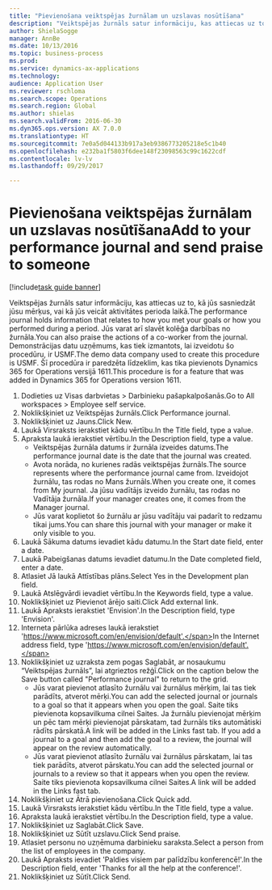 ```yaml
--- 
title: "Pievienošana veiktspējas žurnālam un uzslavas nosūtīšana"
description: "Veiktspējas žurnāls satur informāciju, kas attiecas uz to, kā jūs sasniedzāt jūsu mērķus, vai kā jūs veicāt aktivitātes perioda laikā."
author: ShielaSogge
manager: AnnBe
ms.date: 10/13/2016
ms.topic: business-process
ms.prod: 
ms.service: dynamics-ax-applications
ms.technology: 
audience: Application User
ms.reviewer: rschloma
ms.search.scope: Operations
ms.search.region: Global
ms.author: shielas
ms.search.validFrom: 2016-06-30
ms.dyn365.ops.version: AX 7.0.0
ms.translationtype: HT
ms.sourcegitcommit: 7e0a5d044133b917a3eb9386773205218e5c1b40
ms.openlocfilehash: e232ba1f5803f6dee148f23098563c99c1622cdf
ms.contentlocale: lv-lv
ms.lasthandoff: 09/29/2017

---
```

# <a name="add-to-your-performance-journal-and-send-praise-to-someone"></a><span data-ttu-id="4debe-103">Pievienošana veiktspējas žurnālam un uzslavas nosūtīšana</span><span class="sxs-lookup"><span data-stu-id="4debe-103">Add to your performance journal and send praise to someone</span></span>

[!include[task guide banner](../../includes/task-guide-banner.md)]

<span data-ttu-id="4debe-104">Veiktspējas žurnāls satur informāciju, kas attiecas uz to, kā jūs sasniedzāt jūsu mērķus, vai kā jūs veicāt aktivitātes perioda laikā.</span><span class="sxs-lookup"><span data-stu-id="4debe-104">The performance journal holds information that relates to how you met your goals or how you performed during a period.</span></span> <span data-ttu-id="4debe-105">Jūs varat arī slavēt kolēģa darbības no žurnāla.</span><span class="sxs-lookup"><span data-stu-id="4debe-105">You can also praise the actions of a co-worker from the journal.</span></span> <span data-ttu-id="4debe-106">Demonstrācijas datu uzņēmums, kas tiek izmantots, lai izveidotu šo procedūru, ir USMF.</span><span class="sxs-lookup"><span data-stu-id="4debe-106">The demo data company used to create this procedure is USMF.</span></span> <span data-ttu-id="4debe-107">Šī procedūra ir paredzēta līdzeklim, kas tika pievienots Dynamics 365 for Operations versijā 1611.</span><span class="sxs-lookup"><span data-stu-id="4debe-107">This procedure is for a feature that was added in Dynamics 365 for Operations version 1611.</span></span>

1. <span data-ttu-id="4debe-108">Dodieties uz Visas darbvietas > Darbinieku pašapkalpošanās.</span><span class="sxs-lookup"><span data-stu-id="4debe-108">Go to All workspaces > Employee self service.</span></span>
2. <span data-ttu-id="4debe-109">Noklikšķiniet uz Veiktspējas žurnāls.</span><span class="sxs-lookup"><span data-stu-id="4debe-109">Click Performance journal.</span></span>
3. <span data-ttu-id="4debe-110">Noklikšķiniet uz Jauns.</span><span class="sxs-lookup"><span data-stu-id="4debe-110">Click New.</span></span>
4. <span data-ttu-id="4debe-111">Laukā Virsraksts ierakstiet kādu vērtību.</span><span class="sxs-lookup"><span data-stu-id="4debe-111">In the Title field, type a value.</span></span>
5. <span data-ttu-id="4debe-112">Apraksta laukā ierakstiet vērtību.</span><span class="sxs-lookup"><span data-stu-id="4debe-112">In the Description field, type a value.</span></span>
    * <span data-ttu-id="4debe-113">Veiktspējas žurnāla datums ir žurnāla izveides datums.</span><span class="sxs-lookup"><span data-stu-id="4debe-113">The performance journal date is the date that the journal was created.</span></span>  
    * <span data-ttu-id="4debe-114">Avota norāda, no kurienes radās veiktspējas žurnāls.</span><span class="sxs-lookup"><span data-stu-id="4debe-114">The source represents where the performance journal came from.</span></span> <span data-ttu-id="4debe-115">Izveidojot žurnālu, tas rodas no Mans žurnāls.</span><span class="sxs-lookup"><span data-stu-id="4debe-115">When you create one, it comes from My journal.</span></span> <span data-ttu-id="4debe-116">Ja jūsu vadītājs izveido žurnālu, tas rodas no Vadītāja žurnāla.</span><span class="sxs-lookup"><span data-stu-id="4debe-116">If your manager creates one, it comes from the Manager journal.</span></span>  
    * <span data-ttu-id="4debe-117">Jūs varat koplietot šo žurnālu ar jūsu vadītāju vai padarīt to redzamu tikai jums.</span><span class="sxs-lookup"><span data-stu-id="4debe-117">You can share this journal with your manager or make it only visible to you.</span></span>  
6. <span data-ttu-id="4debe-118">Laukā Sākuma datums ievadiet kādu datumu.</span><span class="sxs-lookup"><span data-stu-id="4debe-118">In the Start date field, enter a date.</span></span>
7. <span data-ttu-id="4debe-119">Laukā Pabeigšanas datums ievadiet datumu.</span><span class="sxs-lookup"><span data-stu-id="4debe-119">In the Date completed field, enter a date.</span></span>
8. <span data-ttu-id="4debe-120">Atlasiet Jā laukā Attīstības plāns.</span><span class="sxs-lookup"><span data-stu-id="4debe-120">Select Yes in the Development plan field.</span></span>
9. <span data-ttu-id="4debe-121">Laukā Atslēgvārdi ievadiet vērtību.</span><span class="sxs-lookup"><span data-stu-id="4debe-121">In the Keywords field, type a value.</span></span>
10. <span data-ttu-id="4debe-122">Noklikšķiniet uz Pievienot ārējo saiti.</span><span class="sxs-lookup"><span data-stu-id="4debe-122">Click Add external link.</span></span>
11. <span data-ttu-id="4debe-123">Laukā Apraksts ierakstiet 'Envision'.</span><span class="sxs-lookup"><span data-stu-id="4debe-123">In the Description field, type 'Envision'.</span></span>
12. <span data-ttu-id="4debe-124">Interneta pārlūka adreses laukā ierakstiet 'https://www.microsoft.com/en/envision/default'.</span><span class="sxs-lookup"><span data-stu-id="4debe-124">In the Internet address field, type 'https://www.microsoft.com/en/envision/default'.</span></span>
13. <span data-ttu-id="4debe-125">Noklikšķiniet uz uzraksta zem pogas Saglabāt, ar nosaukumu “Veiktspējas žurnāls”, lai atgrieztos režģī.</span><span class="sxs-lookup"><span data-stu-id="4debe-125">Click on the caption below the Save button called "Performance journal" to return to the grid.</span></span>
    * <span data-ttu-id="4debe-126">Jūs varat pievienot atlasīto žurnālu vai žurnālus mērķim, lai tas tiek parādīts, atverot mērķi.</span><span class="sxs-lookup"><span data-stu-id="4debe-126">You can add the selected journal or journals to a goal so that it appears when you open the goal.</span></span> <span data-ttu-id="4debe-127">Saite tiks pievienota kopsavilkuma cilnei Saites. Ja žurnālu pievienojat mērķim un pēc tam mērķi pievienojat pārskatam, tad žurnāls tiks automātiski rādīts pārskatā.</span><span class="sxs-lookup"><span data-stu-id="4debe-127">A link will be added in the Links fast tab.    If you add a journal to a goal and then add the goal to a review, the journal will appear on the review automatically.</span></span>  
    * <span data-ttu-id="4debe-128">Jūs varat pievienot atlasīto žurnālu vai žurnālus pārskatam, lai tas tiek parādīts, atverot pārskatu.</span><span class="sxs-lookup"><span data-stu-id="4debe-128">You can add the selected journal or journals to a review so that it appears when you open the review.</span></span>    <span data-ttu-id="4debe-129">Saite tiks pievienota kopsavilkuma cilnei Saites.</span><span class="sxs-lookup"><span data-stu-id="4debe-129">A link will be added in the Links fast tab.</span></span>  
14. <span data-ttu-id="4debe-130">Noklikšķiniet uz Ātrā pievienošana.</span><span class="sxs-lookup"><span data-stu-id="4debe-130">Click Quick add.</span></span>
15. <span data-ttu-id="4debe-131">Laukā Virsraksts ierakstiet kādu vērtību.</span><span class="sxs-lookup"><span data-stu-id="4debe-131">In the Title field, type a value.</span></span>
16. <span data-ttu-id="4debe-132">Apraksta laukā ierakstiet vērtību.</span><span class="sxs-lookup"><span data-stu-id="4debe-132">In the Description field, type a value.</span></span>
17. <span data-ttu-id="4debe-133">Noklikšķiniet uz Saglabāt.</span><span class="sxs-lookup"><span data-stu-id="4debe-133">Click Save.</span></span>
18. <span data-ttu-id="4debe-134">Noklikšķiniet uz Sūtīt uzslavu.</span><span class="sxs-lookup"><span data-stu-id="4debe-134">Click Send praise.</span></span>
19. <span data-ttu-id="4debe-135">Atlasiet personu no uzņēmuma darbinieku saraksta.</span><span class="sxs-lookup"><span data-stu-id="4debe-135">Select a person from the list of employees in the company.</span></span>
20. <span data-ttu-id="4debe-136">Laukā Apraksts ievadiet 'Paldies visiem par palīdzību konferencē!'.</span><span class="sxs-lookup"><span data-stu-id="4debe-136">In the Description field, enter 'Thanks for all the help at the conference!'.</span></span>
21. <span data-ttu-id="4debe-137">Noklikšķiniet uz Sūtīt.</span><span class="sxs-lookup"><span data-stu-id="4debe-137">Click Send.</span></span>


